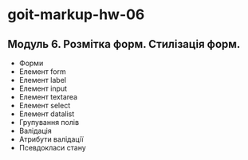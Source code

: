 # goit-markup-hw-06

## Модуль 6. Розмітка форм. Стилізація форм.

- Форми
- Елемент form
- Елемент label
- Елемент input
- Елемент textarea
- Елемент select
- Елемент datalist
- Групування полів
- Валідація
- Атрибути валідації
- Псевдокласи стану